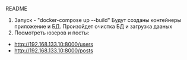 README

1. Запуск - "docker-compose up --build"
Будут созданы контейнеры приложение и БД.
Произойдет очистка БД и загрузка дааных
2. Посмотреть юзеров и посты:
- http://192.168.133.10:8000/users
- http://192.168.133.10:8000/posts